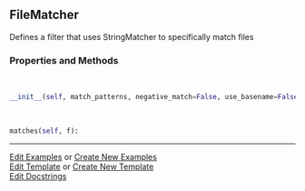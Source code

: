 ## <a id="McUtils.Misc.FileMatcher.FileMatcher">FileMatcher</a>
Defines a filter that uses StringMatcher to specifically match files

### Properties and Methods
<a id="McUtils.Misc.FileMatcher.FileMatcher.__init__" class="docs-object-method">&nbsp;</a>
```python
__init__(self, match_patterns, negative_match=False, use_basename=False): 
```

<a id="McUtils.Misc.FileMatcher.FileMatcher.matches" class="docs-object-method">&nbsp;</a>
```python
matches(self, f): 
```





___

[Edit Examples](https://github.com/McCoyGroup/McUtils/edit/edit/ci/examples/ci/docs/McUtils/Misc/FileMatcher/FileMatcher.md) or 
[Create New Examples](https://github.com/McCoyGroup/McUtils/new/edit/?filename=ci/examples/ci/docs/McUtils/Misc/FileMatcher/FileMatcher.md) <br/>
[Edit Template](https://github.com/McCoyGroup/McUtils/edit/edit/ci/docs/ci/docs/McUtils/Misc/FileMatcher/FileMatcher.md) or 
[Create New Template](https://github.com/McCoyGroup/McUtils/new/edit/?filename=ci/docs/templates/ci/docs/McUtils/Misc/FileMatcher/FileMatcher.md) <br/>
[Edit Docstrings](https://github.com/McCoyGroup/McUtils/edit/edit/McUtils/Misc/FileMatcher.py?message=Update%20Docs)
